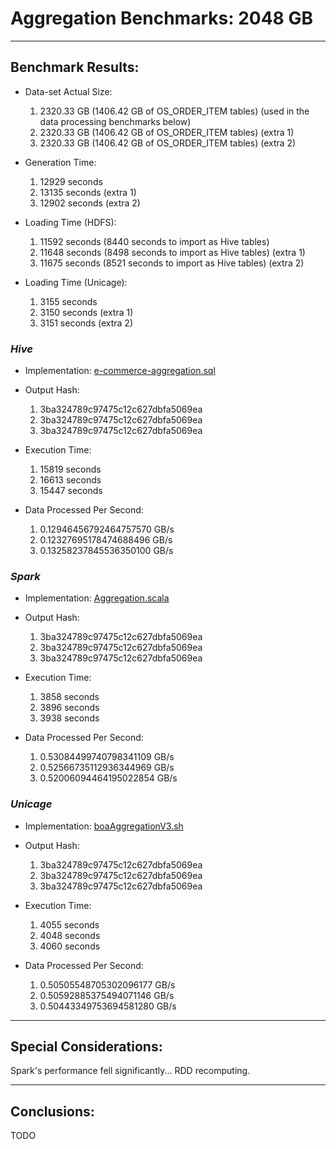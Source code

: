 # Aggregation Benchmarks: 2048 GB

---
## Benchmark Results:

- Data-set Actual Size:
  1. 2320.33 GB (1406.42 GB of OS_ORDER_ITEM tables) (used in the data processing benchmarks below)
  2. 2320.33 GB (1406.42 GB of OS_ORDER_ITEM tables) (extra 1)
  3. 2320.33 GB (1406.42 GB of OS_ORDER_ITEM tables) (extra 2)

- Generation Time:
  1. 12929 seconds
  2. 13135 seconds (extra 1)
  3. 12902 seconds (extra 2)

- Loading Time (HDFS):
  1. 11592 seconds (8440 seconds to import as Hive tables)
  2. 11648 seconds (8498 seconds to import as Hive tables) (extra 1)
  3. 11675 seconds (8521 seconds to import as Hive tables) (extra 2)

- Loading Time (Unicage):
  1. 3155 seconds
  2. 3150 seconds (extra 1)
  3. 3151 seconds (extra 2)


### ***Hive***

- Implementation: [e-commerce-aggregation.sql](../../../../../workloads/query/interactive/SQLQuery/e-commerce-aggregation.sql)

- Output Hash:
  1. 3ba324789c97475c12c627dbfa5069ea
  2. 3ba324789c97475c12c627dbfa5069ea
  3. 3ba324789c97475c12c627dbfa5069ea

- Execution Time: 
  1. 15819 seconds
  2. 16613 seconds
  3. 15447 seconds

- Data Processed Per Second:
  1. 0.12946456792464757570 GB/s
  2. 0.12327695178474688496 GB/s
  3. 0.13258237845536350100 GB/s


### ***Spark***

- Implementation: [Aggregation.scala](../../../../../workloads/query/interactive/scalaQuery/src/main/scala/Aggregation.scala)

- Output Hash:
  1. 3ba324789c97475c12c627dbfa5069ea
  2. 3ba324789c97475c12c627dbfa5069ea
  3. 3ba324789c97475c12c627dbfa5069ea

- Execution Time: 
  1. 3858 seconds
  2. 3896 seconds
  3. 3938 seconds

- Data Processed Per Second:
  1. 0.53084499740798341109 GB/s
  2. 0.52566735112936344969 GB/s
  3. 0.52006094464195022854 GB/s


### ***Unicage***

- Implementation: [boaAggregationV3.sh](../../../../../workloads/query/interactive/bashQuery/aggregation/boaAggregation/boaAggregationV3.sh)

- Output Hash:
  1. 3ba324789c97475c12c627dbfa5069ea
  2. 3ba324789c97475c12c627dbfa5069ea
  3. 3ba324789c97475c12c627dbfa5069ea

- Execution Time: 
  1. 4055 seconds
  2. 4048 seconds
  3. 4060 seconds

- Data Processed Per Second:
  1. 0.50505548705302096177 GB/s
  2. 0.50592885375494071146 GB/s
  3. 0.50443349753694581280 GB/s


---
## Special Considerations:

Spark's performance fell significantly... RDD recomputing.


---
## Conclusions:

TODO
